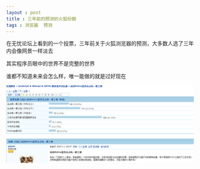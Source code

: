 ```yaml
---
layout : post 
title : 三年前的预测的火狐份额
tags : 浏览器  预测
---
```


在无忧论坛上看到的一个投票，三年前关于火狐浏览器的预测，大多数人选了三年内会像网景一样淡去

其实程序员眼中的世界不是完整的世界

谁都不知道未来会怎么样，唯一能做的就是过好现在

![xn__07_062cz7ils4ce6dv0ey6igy6f.png](/images/1343967352120_xn__07_062cz7ils4ce6dv0ey6igy6f.png)
